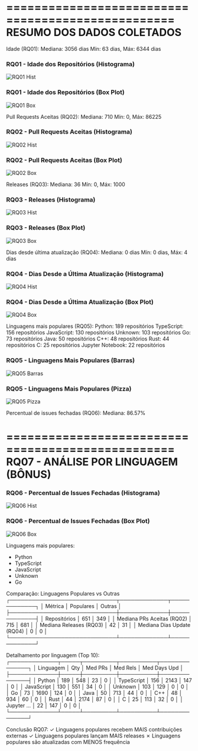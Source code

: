 
==================================================
RESUMO DOS DADOS COLETADOS
==================================================

Idade (RQ01):
  Mediana: 3056 dias
  Mín: 63 dias, Máx: 6344 dias
### RQ01 - Idade dos Repositórios (Histograma)

![RQ01 Hist](./lab01/relatorios/graficos\rq01_idade_hist.png)

### RQ01 - Idade dos Repositórios (Box Plot)

![RQ01 Box](./lab01/relatorios/graficos\rq01_idade_box.png)


Pull Requests Aceitas (RQ02):
  Mediana: 710
  Mín: 0, Máx: 86225
### RQ02 - Pull Requests Aceitas (Histograma)

![RQ02 Hist](./lab01/relatorios/graficos\rq02_prs_hist.png)

### RQ02 - Pull Requests Aceitas (Box Plot)

![RQ02 Box](./lab01/relatorios/graficos\rq02_prs_box.png)


Releases (RQ03):
  Mediana: 36
  Mín: 0, Máx: 1000
### RQ03 - Releases (Histograma)

![RQ03 Hist](./lab01/relatorios/graficos\rq03_releases_hist.png)

### RQ03 - Releases (Box Plot)

![RQ03 Box](./lab01/relatorios/graficos\rq03_releases_box.png)


Dias desde última atualização (RQ04):
  Mediana: 0 dias
  Mín: 0 dias, Máx: 4 dias
### RQ04 - Dias Desde a Última Atualização (Histograma)

![RQ04 Hist](./lab01/relatorios/graficos\rq04_dias_hist.png)

### RQ04 - Dias Desde a Última Atualização (Box Plot)

![RQ04 Box](./lab01/relatorios/graficos\rq04_dias_box.png)


Linguagens mais populares (RQ05):
  Python: 189 repositórios
  TypeScript: 156 repositórios
  JavaScript: 130 repositórios
  Unknown: 103 repositórios
  Go: 73 repositórios
  Java: 50 repositórios
  C++: 48 repositórios
  Rust: 44 repositórios
  C: 25 repositórios
  Jupyter Notebook: 22 repositórios
### RQ05 - Linguagens Mais Populares (Barras)

![RQ05 Barras](./lab01/relatorios/graficos\rq05_linguagens_bar.png)

### RQ05 - Linguagens Mais Populares (Pizza)

![RQ05 Pizza](./lab01/relatorios/graficos\rq05_linguagens_pie.png)


Percentual de issues fechadas (RQ06):
  Mediana: 86.57%

==================================================
RQ07 - ANÁLISE POR LINGUAGEM (BÔNUS)
==================================================
### RQ06 - Percentual de Issues Fechadas (Histograma)

![RQ06 Hist](./lab01/relatorios/graficos\rq06_issues_hist.png)

### RQ06 - Percentual de Issues Fechadas (Box Plot)

![RQ06 Box](./lab01/relatorios/graficos\rq06_issues_box.png)


Linguagens mais populares:
  - Python
  - TypeScript
  - JavaScript
  - Unknown
  - Go

Comparação: Linguagens Populares vs Outras
┌─────────────────────────────┬─────────────┬─────────────┐
│ Métrica                     │ Populares   │ Outras      │
├─────────────────────────────┼─────────────┼─────────────┤
│ Repositórios                │         651 │         349 │
│ Mediana PRs Aceitas (RQ02)  │         715 │         681 │
│ Mediana Releases (RQ03)     │          42 │          31 │
│ Mediana Dias Update (RQ04)  │           0 │           0 │
└─────────────────────────────┴─────────────┴─────────────┘

Detalhamento por linguagem (Top 10):
┌─────────────┬─────┬─────────┬──────────┬──────────────┐
│ Linguagem   │ Qty │ Med PRs │ Med Rels │ Med Days Upd │
├─────────────┼─────┼─────────┼──────────┼──────────────┤
│ Python      │ 189 │     548 │       23 │            0 │
│ TypeScript  │ 156 │    2143 │      147 │            0 │
│ JavaScript  │ 130 │     551 │       34 │            0 │
│ Unknown     │ 103 │     129 │        0 │            0 │
│ Go          │  73 │    1690 │      124 │            0 │
│ Java        │  50 │     713 │       44 │            0 │
│ C++         │  48 │     934 │       60 │            0 │
│ Rust        │  44 │    2174 │       87 │            0 │
│ C           │  25 │     113 │       32 │            0 │
│ Jupyter ... │  22 │     147 │        0 │            0 │
└─────────────┴─────┴─────────┴──────────┴──────────────┘

Conclusão RQ07:
✓ Linguagens populares recebem MAIS contribuições externas
✓ Linguagens populares lançam MAIS releases
✗ Linguagens populares são atualizadas com MENOS frequência
